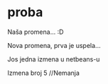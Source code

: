 # proba

Naša promena... :D

Nova promena, prva je uspela... 

Jos jedna izmena u netbeans-u

Izmena broj 5 //Nemanja
